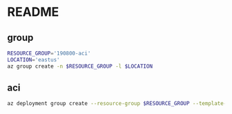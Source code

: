 # README

## group
```bash
RESOURCE_GROUP='190800-aci'
LOCATION='eastus'
az group create -n $RESOURCE_GROUP -l $LOCATION
```

## aci
```bash
az deployment group create --resource-group $RESOURCE_GROUP --template-file azuredeploy.json
```
